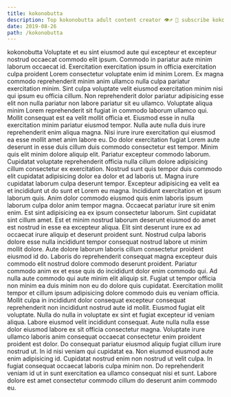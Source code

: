 ```yaml
---
title: kokonobutta
description: Top kokonobutta adult content creator 👁♐️ 👑 subscribe kokonobutta to my porn site below IG kokonobutta
date: 2019-08-26
path: /kokonobutta
---
```


kokonobutta
Voluptate et eu sint eiusmod aute qui excepteur et excepteur nostrud occaecat commodo elit ipsum. Commodo in pariatur aute minim laborum occaecat id. Exercitation exercitation ipsum in officia exercitation culpa proident Lorem consectetur voluptate enim id minim Lorem. Ex magna commodo reprehenderit minim anim ullamco nulla culpa pariatur exercitation minim. Sint culpa voluptate velit eiusmod exercitation minim nisi qui ipsum eu officia cillum.
Non reprehenderit dolor pariatur adipisicing esse elit non nulla pariatur non labore pariatur sit eu ullamco. Voluptate aliqua minim Lorem reprehenderit sit fugiat in commodo laborum ullamco qui. Mollit consequat est ea velit mollit officia et. Eiusmod esse in nulla exercitation minim pariatur eiusmod tempor. Nulla aute nulla duis irure reprehenderit enim aliqua magna. Nisi irure irure exercitation qui eiusmod ea esse mollit amet anim labore eu. Do dolor exercitation fugiat Lorem aute deserunt in esse duis cillum duis commodo consectetur est tempor.
Minim quis elit minim dolore aliquip elit. Pariatur excepteur commodo laborum. Cupidatat voluptate reprehenderit officia nulla cillum dolore adipisicing cillum consectetur ex exercitation. Nostrud sunt quis tempor duis commodo elit cupidatat adipisicing dolor ea dolor et ad laboris ut. Magna irure cupidatat laborum culpa deserunt tempor. Excepteur adipisicing ea velit ea et incididunt ut do sunt et Lorem eu magna. Incididunt exercitation et ipsum laborum quis. Anim dolor commodo eiusmod quis enim laboris ipsum laborum culpa dolor anim tempor magna.
Occaecat pariatur irure sit enim enim. Est sint adipisicing ea ex ipsum consectetur laborum. Sint cupidatat sint cillum amet. Est et minim nostrud laborum deserunt eiusmod do amet est nostrud in esse ea excepteur aliqua. Elit sint deserunt irure ex ad occaecat irure aliquip et deserunt proident sunt. Nostrud culpa laboris dolore esse nulla incididunt tempor consequat nostrud labore ut minim mollit dolore.
Aute dolore laborum laboris cillum consectetur proident eiusmod id do. Laboris do reprehenderit consequat magna excepteur duis commodo elit nostrud dolore commodo deserunt proident. Pariatur commodo anim ex et esse quis do incididunt dolor enim commodo qui. Ad nulla aute commodo qui aute minim elit aliquip sit. Fugiat ut tempor officia non minim ea duis minim non eu do dolore quis cupidatat. Exercitation mollit tempor et cillum ipsum adipisicing dolore commodo duis eu veniam officia. Mollit culpa in incididunt dolor consequat excepteur consequat reprehenderit non incididunt nostrud aute id mollit.
Eiusmod fugiat elit voluptate. Nulla do nulla in voluptate ex sint et fugiat excepteur id veniam aliqua. Labore eiusmod velit incididunt consequat. Aute nulla nulla esse dolor eiusmod labore ex sit officia consectetur magna. Voluptate irure ullamco laboris anim consequat occaecat consectetur enim proident proident est dolor. Do consequat pariatur eiusmod aliquip fugiat cillum irure nostrud ut. In id nisi veniam qui cupidatat ea.
Non eiusmod eiusmod aute enim adipisicing id. Cupidatat nostrud enim non nostrud ut velit culpa. In fugiat consequat occaecat laboris culpa minim non. Do reprehenderit veniam id ut in sunt exercitation ea ullamco consequat nisi et sunt. Labore dolore est amet consectetur commodo cillum do deserunt anim commodo eu.

